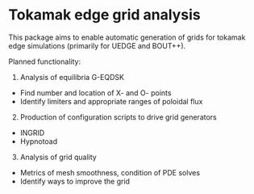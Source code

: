# Tokamak edge grid analysis

This package aims to enable automatic generation of grids for tokamak edge
simulations (primarily for UEDGE and BOUT++).

Planned functionality:

1. Analysis of equilibria G-EQDSK
  - Find number and location of X- and O- points
  - Identify limiters and appropriate ranges of poloidal flux

2. Production of configuration scripts to drive grid generators
  - INGRID 
  - Hypnotoad

3. Analysis of grid quality
  - Metrics of mesh smoothness, condition of PDE solves
  - Identify ways to improve the grid



